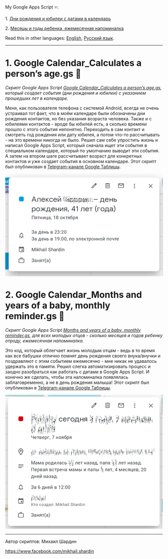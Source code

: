 My Google Apps Script :star::

1\. [Дни рождения и юбилеи с датами в календарь](https://github.com/empenoso/Google-Apps-Script/blob/master/README.md#1-google-calendar_%D1%81alculates-a-persons-agegs-underage)

2\. [Месяцы и годы ребенка, ежемесячная напоминалка](https://github.com/empenoso/Google-Apps-Script/blob/master/README.md#2-google-calendar_months-and-years-of-a-baby-monthly-remindergs-baby)

Read this in other languages: [English](README.md), [Русский язык](README.ru.md).

__________

# 1\. Google Calendar_Сalculates a person’s age.gs :underage:
*Скрипт Google Apps Script [Google Calendar_Сalculates a person’s age.gs](/Google%20Calendar_%D0%A1alculates%20a%20person%E2%80%99s%20age.gs), который создает события (дни рождения и юбилеи) с указанием прошедших лет в календаре.*

Меня, как пользователя телефона с системой Android, всегда не очень устраивал тот факт, что в моём календаре были обозначены дни рождения контактов, но без указания возраста человека.
Также и с юбилеями контактов - вроде бы юбилей есть, а сколько времени прошло с этого события непонятно. Переходить в сам контакт и смотреть год рождения или дату юбилея, а потом что-то рассчитывать - на это времени никогда не было. Решил сам себе упростить жизнь и написал Google Apps Script, который сначала ищет эти события в специальном календаре, который по умолчанию выводит эти события. А затем на втором шаге рассчитывает возраст для конкретных контактов и уже создает события в основном календаре. Этот скрипт был опубликован в [Telegram-канале Google Таблицы](https://t.me/google_sheets/365).

![Событие в календаре](/Google%20Calendar_%D0%A1alculates%20a%20person%E2%80%99s%20age.png)

# 2\. Google Calendar_Months and years of a baby, monthly reminder.gs :baby:
*Скрипт Google Apps Script [Months and years of a baby, monthly reminder.gs](/Google%20Calendar_Months%20and%20years%20of%20a%20baby%2C%20monthly%20reminder.gs), для всех молодых отцов - сколько месяцев и годов ребенку отроду, ежемесячная напоминалка.*

Это код, который облегчает жизнь молодым отцам - ведь в то время как все бабушки отлично помнят день рождения своего внука/внучки и поздравляют с этим событием ежемесячно - мне никак не удавалось удержать это в памяти. Решил слегка автоматизировать процесс и заодно разобраться как работать с датами в Google Apps Script. И конечно же сделать, чтобы эта напоминалка появлялась заблаговременно, а не в день рождения малыша! Этот скрипт был опубликован в [Telegram-канале Google Таблицы](https://t.me/google_sheets/435).

![Событие в календаре](/Google%20Calendar_Months%20and%20years%20of%20a%20baby%2C%20monthly%20reminder.png)
________
Автор скриптов: Михаил Шардин

https://www.facebook.com/mikhail.shardin
